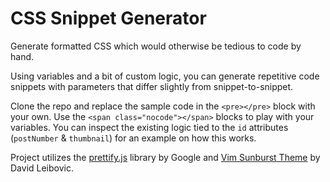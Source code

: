 # CSS Snippet Generator

Generate formatted CSS which would otherwise be tedious to code by hand.

Using variables and a bit of custom logic, you can generate repetitive code snippets with parameters that differ slightly from snippet-to-snippet.

Clone the repo and replace the sample code in the `<pre></pre>` block with your own. Use the `<span class="nocode"></span>` blocks to play with your variables. You can inspect the existing logic tied to the `id` attributes (`postNumber` & `thumbnail`) for an example on how this works.

Project utilizes the [prettify.js](https://github.com/google/code-prettify) library by Google and [Vim Sunburst Theme](https://github.com/google/code-prettify/blob/master/styles/sunburst.css) by David Leibovic.